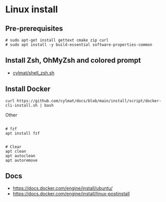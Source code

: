 # Linux install


## Pre-prerequisites
```
# sudo apt-get install gettext cmake zip curl
# sudo apt install -y build-essential software-properties-common
```

## Install Zsh, OhMyZsh and colored prompt

- [cylmat/shell_zsh.sh](https://github.com/cylmat/docs/blob/main/install/shell_zsh.sh)



## Install Docker
```
curl https://github.com/cylmat/docs/blob/main/install/script/docker-cli-install.sh | bash
```

Other
```

# fzf
apt install fzf


# Clear
apt clean
apt autoclean
apt autoremove
```

## Docs

- https://docs.docker.com/engine/install/ubuntu/
- https://docs.docker.com/engine/install/linux-postinstall

